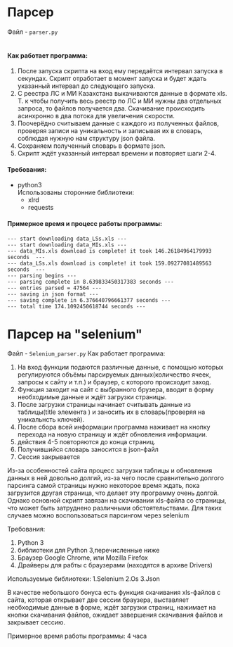 # Парсер
Файл - ```parser.py```</br></br>
#### Как работает программа:
1. После запуска скрипта на вход ему передаётся интервал запуска в секундах. Скрипт отработает в момент запуска и будет ждать указанный интервал до следующего запуска.
2. С реестра ЛС и МИ Казахстана выкачиваются данные в формате xls. Т. к чтобы получить весь реестр по ЛС и МИ нужны два отдельных запроса, то файлов получается два. Скачивание происходить асинхронно в два потока для увеличения скорости. 
3. Поочерёдно считываем данные с каждого из полученных файлов, проверяя записи на уникальность и записывая их в словарь, соблюдая нужную нам структуру json файла. 
4. Сохраняем полученный словарь в формате json. 
5. Скрипт ждёт указанный интервал времени и повторяет шаги 2-4. 

#### Требования:
* python3</br>
   Использованы сторонние библиотеки:
   * xlrd
   * requests 

#### Примерное время и процесс работы программы:
```
--- start downloading data_LSs.xls ---
--- start downloading data_MIs.xls ---
--- data_MIs.xls download is complete! it took 146.26184964179993 seconds  ---
--- data_LSs.xls download is complete! it took 159.09277081489563 seconds  ---
--- parsing begins ---
--- parsing complete in 8.639833450317383 seconds ---
--- entries parsed = 47564 ---
--- saving in json format ---
--- saving complete in 6.376640796661377 seconds ---
--- total time 174.1092450618744 seconds ---
```
# Парсер на "selenium"
Файл - ```Selenium_parser.py```
Как работает программа:
1. На вход функции подаются различные данные, с помощью которых регулируются объёмы парсируемых данных(количество ячеек, запросы к сайту и т.п.) и браузер, с которого происходит заход.
2. Функция заходит на сайт с выбранного брузера, вводит в форму необходимые данные и ждёт загрузки страницы.
3. После загрузки страницы начинает считывать данные из таблицы(title элемента <td>) и заносить их в словарь(проверяя на уникальнсть ключей).
4. После сбора всей информации программа наживает на кнопку перехода на новую страницу и ждёт обновления информации.
5. действия 4-5 повторяются до конца страниц.
6. Получившийся словарь заносится в json-файл
7. Сессия закрывается
  
Из-за особенностей сайта процесс загрузки таблицы и обновления данных в ней довольно долгий, из-за чего после сравнительно долгого парсинга самой страницы нужно некоторое время ждать, пока загрузится другая страница, что делает эту программу очень долгой. Однако основной скрипт завязан на скачивании xls-файла со страницы, что может быть затруднено различными обстоятельствами. Для таких случаев можно воспользоваться парсингом через selenium
  
Требования:
1. Python 3
2. библиотеки для Python 3,перечисленные ниже
3. Браузер Google Chrome, или Mozilla Firefox
4. Драйверы для рабты с браузерами (находятся в архиве Drivers)
  
Используемые библиотеки:
1.Selenium
2.Os
3.Json
  
В качестве небольшого бонуса есть функция скачивания xls-файлов с сайта, которая открывает две сессии браузера, выставляет необходимые данные в форме, ждёт загрузки страниц, нажимает на кнопки скачивания файлов, ожидает завершения скачивания файлов и закрывает сессию.
  
Примерное время работы программы:
4 часа
